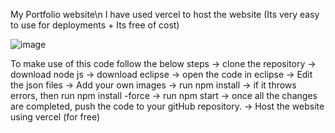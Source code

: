 My Portfolio website\n
I have used vercel to host the website (Its very easy to use for deployments + Its free of cost)

![image](https://github.com/Surabhi-Sunil/SurabhiSunil/assets/130157407/d90c829d-dd43-4501-b17c-2e094954ada8)

To make use of this code follow the below steps
-> clone the repository
-> download node js
-> download eclipse
-> open the code in eclipse
-> Edit the json files
-> Add your own images
-> run npm install
-> if it throws errors, then run npm install -force
-> run npm start
-> once all the changes are completed, push the code to your gitHub repository.
-> Host the website using vercel (for free)
